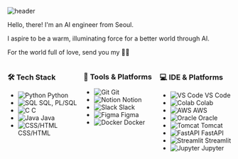 ![header](https://capsule-render.vercel.app/api?type=venom&height=250&color=gradient&customColorList=14,28&text=Sseoni.&fontSize=70&stroke=F4F4F4&strokeWidth=2&fontColor=000000&fontAlign=60&desc=I%20am&descSize=40&descAlign=40&descAlignY=52)

Hello, there! I'm an AI engineer from Seoul.

I aspire to be a warm, illuminating force for a better world through AI.


For the world full of love, send you my 🫶🏻


<div style="display: flex; justify-content: space-between;">

<div style="width: 32%;">
  <h3>🛠️ Tech Stack</h3>
  <ul>
    <li><img src="https://img.shields.io/badge/Python-3776AB?style=flat&logo=python&logoColor=white" alt="Python" /> Python</li>
    <li><img src="https://img.shields.io/badge/SQL-4479A1?style=flat&logo=postgresql&logoColor=white" alt="SQL" /> SQL, PL/SQL</li>
    <li><img src="https://img.shields.io/badge/C-A8B9CC?style=flat&logo=c&logoColor=white" alt="C" /> C</li>
    <li><img src="https://img.shields.io/badge/Java-007396?style=flat&logo=java&logoColor=white" alt="Java" /> Java</li>
    <li><img src="https://img.shields.io/badge/CSS%20%2F%20HTML-E34F26?style=flat&logo=html5&logoColor=white" alt="CSS/HTML" /> CSS/HTML</li>
  </ul>
</div>

<div style="width: 32%;">
  <h3>🔧 Tools & Platforms</h3>
  <ul>
    <li><img src="https://img.shields.io/badge/Git-F05032?style=flat&logo=git&logoColor=white" alt="Git" /> Git</li>
    <li><img src="https://img.shields.io/badge/Notion-000000?style=flat&logo=notion&logoColor=white" alt="Notion" /> Notion</li>
    <li><img src="https://img.shields.io/badge/Slack-4A154B?style=flat&logo=slack&logoColor=white" alt="Slack" /> Slack</li>
    <li><img src="https://img.shields.io/badge/Figma-F24E1E?style=flat&logo=figma&logoColor=white" alt="Figma" /> Figma</li>
    <li><img src="https://img.shields.io/badge/Docker-2496ED?style=flat&logo=docker&logoColor=white" alt="Docker" /> Docker</li>
  </ul>
</div>

<div style="width: 32%;">
  <h3>💻 IDE & Platforms</h3>
  <ul>
    <li><img src="https://img.shields.io/badge/VS%20Code-007ACC?style=flat&logo=visual-studio-code&logoColor=white" alt="VS Code" /> VS Code</li>
    <li><img src="https://img.shields.io/badge/Colab-F9AB00?style=flat&logo=google-colab&logoColor=white" alt="Colab" /> Colab</li>
    <li><img src="https://img.shields.io/badge/AWS-232F3E?style=flat&logo=amazon-aws&logoColor=white" alt="AWS" /> AWS</li>
    <li><img src="https://img.shields.io/badge/Oracle-F80000?style=flat&logo=oracle&logoColor=white" alt="Oracle" /> Oracle</li>
    <li><img src="https://img.shields.io/badge/Tomcat-F8DC75?style=flat&logo=apache-tomcat&logoColor=black" alt="Tomcat" /> Tomcat</li>
    <li><img src="https://img.shields.io/badge/FastAPI-009688?style=flat&logo=fastapi&logoColor=white" alt="FastAPI" /> FastAPI</li>
    <li><img src="https://img.shields.io/badge/Streamlit-FF4B4B?style=flat&logo=streamlit&logoColor=white" alt="Streamlit" /> Streamlit</li>
    <li><img src="https://img.shields.io/badge/Jupyter-F37626?style=flat&logo=jupyter&logoColor=white" alt="Jupyter" /> Jupyter</li>
  </ul>
</div>

</div>
